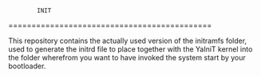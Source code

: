             INIT
============================================

This repository contains the actually used version of
the initramfs folder, used to generate the initrd file
to place together with the YaIniT kernel into the folder
wherefrom you want to have invoked the system start by your bootloader.  
